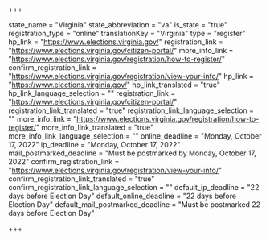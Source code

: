 +++

state_name = "Virginia"
state_abbreviation = "va"
is_state = "true"
registration_type = "online"
translationKey = "Virginia"
type = "register"
hp_link = "https://www.elections.virginia.gov/"
registration_link = "https://www.elections.virginia.gov/citizen-portal/"
more_info_link = "https://www.elections.virginia.gov/registration/how-to-register/"
confirm_registration_link = "https://www.elections.virginia.gov/registration/view-your-info/"
hp_link = "https://www.elections.virginia.gov/"
hp_link_translated = "true"
hp_link_language_selection = ""
registration_link = "https://www.elections.virginia.gov/citizen-portal/"
registration_link_translated = "true"
registration_link_language_selection = ""
more_info_link = "https://www.elections.virginia.gov/registration/how-to-register/"
more_info_link_translated = "true"
more_info_link_language_selection = ""
online_deadline = "Monday, October 17, 2022"
ip_deadline = "Monday, October 17, 2022"
mail_postmarked_deadline = "Must be postmarked by Monday, October 17, 2022"
confirm_registration_link = "https://www.elections.virginia.gov/registration/view-your-info/"
confirm_registration_link_translated = "true"
confirm_registration_link_language_selection = ""
default_ip_deadline = "22 days before Election Day"
default_online_deadline = "22 days before Election Day"
default_mail_postmarked_deadline = "Must be postmarked 22 days before Election Day"

+++